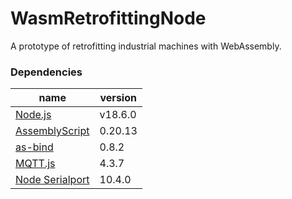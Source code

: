 # WasmRetrofittingNode
A prototype of retrofitting industrial machines with WebAssembly. 

### Dependencies
|  name  |  version |
| ---- | -- |
|  [Node.js](https://github.com/nodejs/node)  |  v18.6.0 |
|  [AssemblyScript](https://github.com/AssemblyScript/assemblyscript)  |  0.20.13 |
|  [as-bind](https://github.com/torch2424/as-bind)  |  0.8.2 |
|  [MQTT.js](https://github.com/mqttjs/MQTT.js)  |  4.3.7 |
|  [Node Serialport](https://github.com/serialport/node-serialport)  | 10.4.0 |
